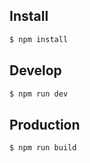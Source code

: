 ## Install
```bash
$ npm install
```
## Develop
```bash
$ npm run dev
```

## Production
```bash
$ npm run build
```